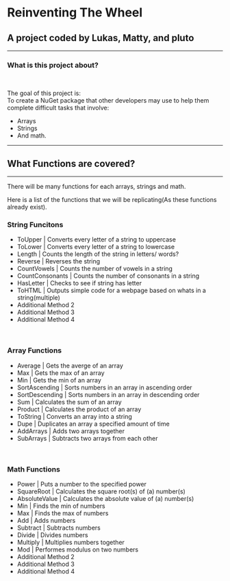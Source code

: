 <!--- [![Open in Codespaces](https://classroom.github.com/assets/launch-codespace-f4981d0f882b2a3f0472912d15f9806d57e124e0fc890972558857b51b24a6f9.svg)](https://classroom.github.com/open-in-codespaces?assignment_repo_id=9838360) --->
<!--- Commented above just to make the readme look nicer/ more appealing to the eyes. --->

# **Reinventing The Wheel**
## **A project coded by Lukas, Matty, and pluto**
<!--- Names are in alphabetical order. --->
<!--- Yes, I prefer my name (pluto) without any capitals. --->
<!--- Also, yes, I partially learned markdown just for github. --->
<hr>

### **What is this project about?**
<br>

The goal of this project is:
<br>
To create a NuGet package that other developers may use to help them complete difficult tasks that involve:
- Arrays
- Strings
- And math.

<hr>

## **What Functions are covered?**
<hr>

There will be many functions for each arrays, strings and math.
<br>

Here is a list of the functions that we will be replicating(As these functions already exist).
<!--- "Additional Method 1, 2, 3 & 4" are all placeholders until we decide what function we will make/ replicate.
        When that is decided, I can replace it with a description of whatever we make. --->

### **String Funcitons**
- ToUpper | Converts every letter of a string to uppercase
- ToLower | Converts every letter of a string to lowercase
- Length | Counts the length of the string in letters/ words?
- Reverse | Reverses the string
- CountVowels | Counts the number of vowels in a string
- CountConsonants | Counts the number of consonants in a string
- HasLetter | Checks to see if string has letter
- ToHTML | Outputs simple code for a webpage based on whats in a string(multiple)
- Additional Method 2
- Additional Method 3
- Additional Method 4

<br>

### **Array Functions**
- Average | Gets the averge of an array
- Max | Gets the max of an array
- Min | Gets the min of an array
- SortAscending | Sorts numbers in an array in ascending order
- SortDescending | Sorts numbers in an array in descending order
- Sum | Calculates the sum of an array
- Product | Calculates the product of an array
- ToString | Converts an array into a string
- Dupe | Duplicates an array a specified amount of time
- AddArrays | Adds two arrays together
- SubArrays | Subtracts two arrays from each other

<br>

### **Math Functions**
- Power | Puts a number to the specified power
- SquareRoot | Calculates the square root(s) of (a) number(s)
- AbsoluteValue | Calculates the absolute value of (a) number(s)
- Min | Finds the min of numbers
- Max | Finds the max of numbers
- Add | Adds numbers
- Subtract | Subtracts numbers
- Divide | Divides numbers
- Multiply | Multiplies numbers together
- Mod | Performes modulus on two numbers
- Additional Method 2
- Additional Method 3
- Additional Method 4